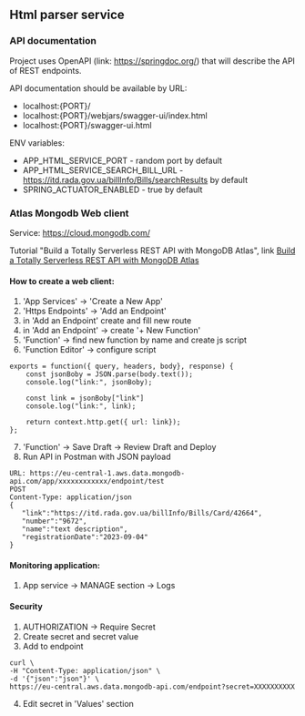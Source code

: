 ## Html parser service

### API documentation

Project uses OpenAPI (link: https://springdoc.org/) that will describe the API
of REST endpoints.

API documentation should be available by URL:

* localhost:{PORT}/
* localhost:{PORT}/webjars/swagger-ui/index.html
* localhost:{PORT}/swagger-ui.html

ENV variables:

* APP_HTML_SERVICE_PORT - random port by default
* APP_HTML_SERVICE_SEARCH_BILL_URL - https://itd.rada.gov.ua/billInfo/Bills/searchResults by default
* SPRING_ACTUATOR_ENABLED - true by default

### Atlas Mongodb  Web client

Service: https://cloud.mongodb.com/

Tutorial "Build a Totally Serverless REST API with MongoDB Atlas",
link [Build a Totally Serverless REST API with MongoDB Atlas](https://www.youtube.com/watch?v=FkD_tf8vkfg)

#### How to create a web client:

1. 'App Services' -> 'Create a New App'
2. 'Https Endpoints' -> 'Add an Endpoint'
3. in 'Add an Endpoint' create and fill new route
4. in 'Add an Endpoint' -> create '+ New Function'
5. 'Function' -> find new function by name and create js script
6. 'Function Editor' -> configure script

```
exports = function({ query, headers, body}, response) {
    const jsonBoby = JSON.parse(body.text());
    console.log("link:", jsonBoby);
    
    const link = jsonBoby["link"]
    console.log("link:", link);
    
    return context.http.get({ url: link});
};
```

7. 'Function' -> Save Draft -> Review Draft and Deploy
8. Run API in Postman with JSON payload

```
URL: https://eu-central-1.aws.data.mongodb-api.com/app/xxxxxxxxxxxx/endpoint/test
POST
Content-Type: application/json
{
   "link":"https://itd.rada.gov.ua/billInfo/Bills/Card/42664",
   "number":"9672",
   "name":"text description",
   "registrationDate":"2023-09-04"
}
```

#### Monitoring application:

1. App service -> MANAGE section -> Logs

#### Security

1. AUTHORIZATION -> Require Secret
2. Create secret and secret value
3. Add to endpoint

```
curl \
-H "Content-Type: application/json" \
-d '{"json":"json"}' \
https://eu-central.aws.data.mongodb-api.com/endpoint?secret=XXXXXXXXXX
```

4. Edit secret in 'Values' section
